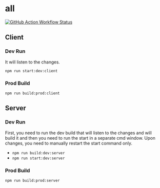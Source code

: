# all

[![GitHub Action Workflow Status][github-actions-workflow-image]][github-actions-workflow-url]

## Client

### Dev Run

It will listen to the changes.

`npm run start:dev:client`

### Prod Build

`npm run build:prod:client`

## Server

### Dev Run

First, you need to run the dev build that will listen to the changes and will build it and then you need to run the start in a separate cmd window. Upon changes, you need to manually restart the start command only.

-  `npm run build:dev:server`
-  `npm run start:dev:server`

### Prod Build

`npm run build:prod:server`

[github-actions-workflow-image]: https://github.com/Game-Off-2020/all/workflows/Default/badge.svg
[github-actions-workflow-url]: https://github.com/Game-Off-2020/all/actions
